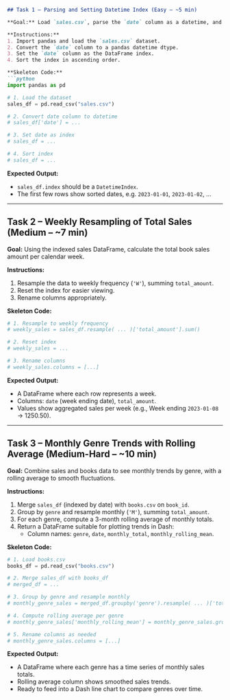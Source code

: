 ```markdown
## Task 1 – Parsing and Setting Datetime Index (Easy – ~5 min)

**Goal:** Load `sales.csv`, parse the `date` column as a datetime, and set it as the DataFrame index.

**Instructions:**
1. Import pandas and load the `sales.csv` dataset.
2. Convert the `date` column to a pandas datetime dtype.
3. Set the `date` column as the DataFrame index.
4. Sort the index in ascending order.

**Skeleton Code:**
```python
import pandas as pd

# 1. Load the dataset
sales_df = pd.read_csv("sales.csv")

# 2. Convert date column to datetime
# sales_df['date'] = ...

# 3. Set date as index
# sales_df = ...

# 4. Sort index
# sales_df = ...
```

**Expected Output:**
- `sales_df.index` should be a `DatetimeIndex`.
- The first few rows show sorted dates, e.g. `2023-01-01`, `2023-01-02`, ...

---

## Task 2 – Weekly Resampling of Total Sales (Medium – ~7 min)

**Goal:** Using the indexed sales DataFrame, calculate the total book sales amount per calendar week.

**Instructions:**
1. Resample the data to weekly frequency (`'W'`), summing `total_amount`.
2. Reset the index for easier viewing.
3. Rename columns appropriately.

**Skeleton Code:**
```python
# 1. Resample to weekly frequency
# weekly_sales = sales_df.resample( ... )['total_amount'].sum()

# 2. Reset index
# weekly_sales = ...

# 3. Rename columns
# weekly_sales.columns = [...]
```

**Expected Output:**
- A DataFrame where each row represents a week.
- Columns: `date` (week ending date), `total_amount`.
- Values show aggregated sales per week (e.g., Week ending `2023-01-08` → 1250.50).

---

## Task 3 – Monthly Genre Trends with Rolling Average (Medium-Hard – ~10 min)

**Goal:** Combine sales and books data to see monthly trends by genre, with a rolling average to smooth fluctuations.

**Instructions:**
1. Merge `sales_df` (indexed by date) with `books.csv` on `book_id`.
2. Group by `genre` and resample monthly (`'M'`), summing `total_amount`.
3. For each genre, compute a 3-month rolling average of monthly totals.
4. Return a DataFrame suitable for plotting trends in Dash:
    - Column names: `genre`, `date`, `monthly_total`, `monthly_rolling_mean`.

**Skeleton Code:**
```python
# 1. Load books.csv
books_df = pd.read_csv("books.csv")

# 2. Merge sales_df with books_df
# merged_df = ...

# 3. Group by genre and resample monthly
# monthly_genre_sales = merged_df.groupby('genre').resample( ... )['total_amount'].sum().reset_index()

# 4. Compute rolling average per genre
# monthly_genre_sales['monthly_rolling_mean'] = monthly_genre_sales.groupby('genre')['total_amount'].transform( ... )

# 5. Rename columns as needed
# monthly_genre_sales.columns = [...]
```

**Expected Output:**
- A DataFrame where each genre has a time series of monthly sales totals.
- Rolling average column shows smoothed sales trends.
- Ready to feed into a Dash line chart to compare genres over time.
```